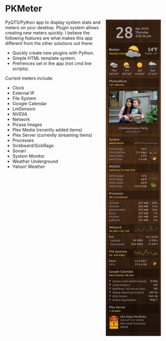 # PKMeter
<img align="right" src="media/screenshot.png">
PyQT5/Python app to display system stats and meters on your desktop. Plugin
system allows creating new meters quickly. I believe the following features
are what makes this app different from the other solutions out there:

* Quickly create new plugins with Python.
* Simple HTML template system.
* Prefrences set in the app (not cmd line scripts).

Current meters include:
* Clock
* External IP
* File System
* Google Calendar
* LmSensors
* NVIDIA
* Network
* Picasa Images
* Plex Media (recently added items)
* Plex Server (currently streaming items)
* Processes
* Sickbeard/SickRage
* Sonarr
* System Monitor
* Weather Underground
* Yahoo! Weather
